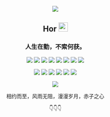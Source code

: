 <p align="center">
  <p align="center"><img src="https://i.imgur.com/A6bWGFl.gif"/></p>
  <h2 align="center">Hor <img src="https://cdn.jsdelivr.net/gh/MaleWeb/picture/images/techblog/hi.gif" width="25"></h2>
  <h3 align="center">人生在勤，不索何获。</h3>
</p>


<p align="center">
<div align="center">
  <img src="https://img.shields.io/badge/-Kotlin-purple?style=flat&logo=Kotlin&logoColor=white">
  <img src="https://img.shields.io/badge/-Java-yellow?style=flat&logo=JAVA&logoColor=white">
  <img src="https://img.shields.io/badge/-SpringBoot-%35A2?style=flat&logo=SpringBoot&logoColor=white">
  <img src="https://img.shields.io/badge/-Android-green?style=flat&logo=Android&logoColor=white">
  <img src="https://img.shields.io/badge/-JavaScript-f6da1a?style=flat&logo=javascript&logoColor=white">
  <img src="https://img.shields.io/badge/-TypeScript-2b6dbf?style=flat&logo=typescript&logoColor=white">
  <img src="https://img.shields.io/badge/-Vue-46b882?style=flat&logo=vue.js&logoColor=white">
  <img src="https://img.shields.io/badge/-Node.js-3C873A?style=flat&logo=Node.js&logoColor=white">
</div>
</p>
<p align="center">
<div align="center">
  <img src="https://img.shields.io/badge/-Docker-218bea?style=flat&logo=docker&logoColor=white">
  <img src="https://img.shields.io/badge/-Nginx-408e43?style=flat&logo=nginx&logoColor=white">
  <img src="https://img.shields.io/badge/-Git-ee462c?style=flat&logo=git&logoColor=white">
  <img src="https://img.shields.io/badge/-Github-black?style=flat&logo=github&logoColor=white">
  <img src="https://img.shields.io/badge/-Webpack-%232C3A42?style=flat&logo=webpack&logoColor=white">
  <img src="https://img.shields.io/badge/-Vite-blue?style=flat&logo=Vite&logoColor=white">
</div>
</p>

<p align="center">
  <a href="https://github.com/Hor-CN">
    <img src="https://github-readme-stats.vercel.app/api?username=Hor-CN&count_private=true&show_icons=true&hide=contribs&include_all_commits=true&theme=dracula" />
  </a>
</p>


<p align="center">相约而至，风雨无阻，漫漫岁月，赤子之心</p>


<p align="center">
👇👇👇<br/>
</p>

